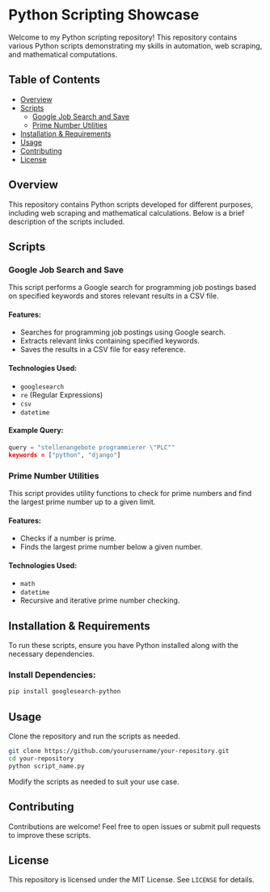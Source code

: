 # Python Scripting Showcase

Welcome to my Python scripting repository! This repository contains various Python scripts demonstrating my skills in automation, web scraping, and mathematical computations.

## Table of Contents

- [Overview](#overview)
- [Scripts](#scripts)
  - [Google Job Search and Save](#google-job-search-and-save)
  - [Prime Number Utilities](#prime-number-utilities)
- [Installation & Requirements](#installation--requirements)
- [Usage](#usage)
- [Contributing](#contributing)
- [License](#license)

## Overview

This repository contains Python scripts developed for different purposes, including web scraping and mathematical calculations. Below is a brief description of the scripts included.

## Scripts

### Google Job Search and Save

This script performs a Google search for programming job postings based on specified keywords and stores relevant results in a CSV file.

#### Features:

- Searches for programming job postings using Google search.
- Extracts relevant links containing specified keywords.
- Saves the results in a CSV file for easy reference.

#### Technologies Used:

- `googlesearch`
- `re` (Regular Expressions)
- `csv`
- `datetime`

#### Example Query:

```python
query = "stellenangebote programmierer \"PLC""
keywords = ["python", "django"]
```

### Prime Number Utilities

This script provides utility functions to check for prime numbers and find the largest prime number up to a given limit.

#### Features:

- Checks if a number is prime.
- Finds the largest prime number below a given number.

#### Technologies Used:

- `math`
- `datetime`
- Recursive and iterative prime number checking.

## Installation & Requirements

To run these scripts, ensure you have Python installed along with the necessary dependencies.

### Install Dependencies:

```sh
pip install googlesearch-python
```

## Usage

Clone the repository and run the scripts as needed.

```sh
git clone https://github.com/yourusername/your-repository.git
cd your-repository
python script_name.py
```

Modify the scripts as needed to suit your use case.

## Contributing

Contributions are welcome! Feel free to open issues or submit pull requests to improve these scripts.

## License

This repository is licensed under the MIT License. See `LICENSE` for details.

